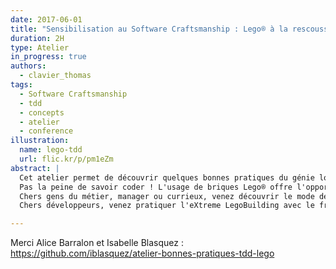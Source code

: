 ```yaml
---
date: 2017-06-01
title: "Sensibilisation au Software Craftsmanship : Lego® à la rescousse"
duration: 2H
type: Atelier
in_progress: true
authors:
  - clavier_thomas
tags:
  - Software Craftsmanship
  - tdd
  - concepts
  - atelier
  - conference
illustration:
  name: lego-tdd
  url: flic.kr/p/pm1eZm
abstract: |
  Cet atelier permet de découvrir quelques bonnes pratiques du génie logiciel en s'amusant : TDD, Clean Code, Refactoring, Dette Technique et Integration Continue sont au programme !
  Pas la peine de savoir coder ! L'usage de briques Lego® offre l'opportunité à tous (développeurs ou non) de manipuler ces concepts.
  Chers gens du métier, manager ou currieux, venez découvrir le mode de fonctionnement d'un développeur.
  Chers développeurs, venez pratiquer l'eXtreme LegoBuilding avec le framework LegoUnit !

---
```


Merci Alice Barralon et Isabelle Blasquez :
https://github.com/iblasquez/atelier-bonnes-pratiques-tdd-lego

